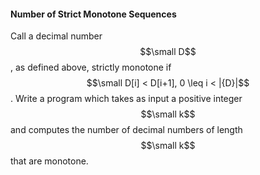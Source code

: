 #### Number of Strict Monotone Sequences

Call a decimal number $$\small D$$, as defined above, strictly monotone if $$\small D[i] < D[i+1], 0 \leq i < |{D}|$$. Write a program which takes as input a positive integer $$\small k$$ and computes the number of decimal numbers of length $$\small k$$ that are monotone.

